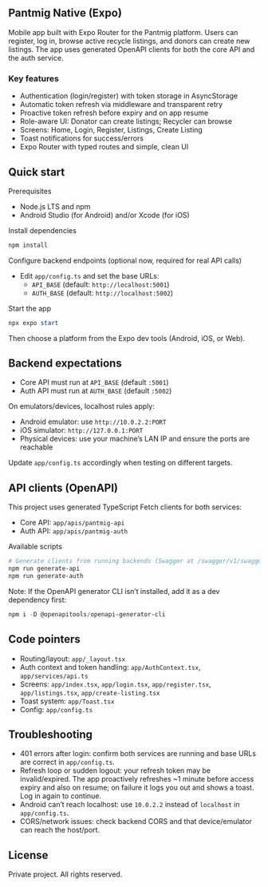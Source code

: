 ## Pantmig Native (Expo)

Mobile app built with Expo Router for the Pantmig platform. Users can register, log in, browse active recycle listings, and donors can create new listings. The app uses generated OpenAPI clients for both the core API and the auth service.

### Key features

- Authentication (login/register) with token storage in AsyncStorage
- Automatic token refresh via middleware and transparent retry
- Proactive token refresh before expiry and on app resume
- Role-aware UI: Donator can create listings; Recycler can browse
- Screens: Home, Login, Register, Listings, Create Listing
- Toast notifications for success/errors
- Expo Router with typed routes and simple, clean UI

## Quick start

Prerequisites

- Node.js LTS and npm
- Android Studio (for Android) and/or Xcode (for iOS)

Install dependencies

```powershell
npm install
```

Configure backend endpoints (optional now, required for real API calls)

- Edit `app/config.ts` and set the base URLs:
   - `API_BASE` (default: `http://localhost:5001`)
   - `AUTH_BASE` (default: `http://localhost:5002`)

Start the app

```powershell
npx expo start
```

Then choose a platform from the Expo dev tools (Android, iOS, or Web).

## Backend expectations

- Core API must run at `API_BASE` (default `:5001`)
- Auth API must run at `AUTH_BASE` (default `:5002`)

On emulators/devices, localhost rules apply:

- Android emulator: use `http://10.0.2.2:PORT`
- iOS simulator: `http://127.0.0.1:PORT`
- Physical devices: use your machine’s LAN IP and ensure the ports are reachable

Update `app/config.ts` accordingly when testing on different targets.

## API clients (OpenAPI)

This project uses generated TypeScript Fetch clients for both services:

- Core API: `app/apis/pantmig-api`
- Auth API: `app/apis/pantmig-auth`

Available scripts

```powershell
# Generate clients from running backends (Swagger at /swagger/v1/swagger.json)
npm run generate-api
npm run generate-auth
```

Note: If the OpenAPI generator CLI isn’t installed, add it as a dev dependency first:

```powershell
npm i -D @openapitools/openapi-generator-cli
```

## Code pointers

- Routing/layout: `app/_layout.tsx`
- Auth context and token handling: `app/AuthContext.tsx`, `app/services/api.ts`
- Screens: `app/index.tsx`, `app/login.tsx`, `app/register.tsx`, `app/listings.tsx`, `app/create-listing.tsx`
- Toast system: `app/Toast.tsx`
- Config: `app/config.ts`

## Troubleshooting

- 401 errors after login: confirm both services are running and base URLs are correct in `app/config.ts`.
- Refresh loop or sudden logout: your refresh token may be invalid/expired. The app proactively refreshes ~1 minute before access expiry and also on resume; on failure it logs you out and shows a toast. Log in again to continue.
- Android can’t reach localhost: use `10.0.2.2` instead of `localhost` in `app/config.ts`.
- CORS/network issues: check backend CORS and that device/emulator can reach the host/port.

## License

Private project. All rights reserved.
